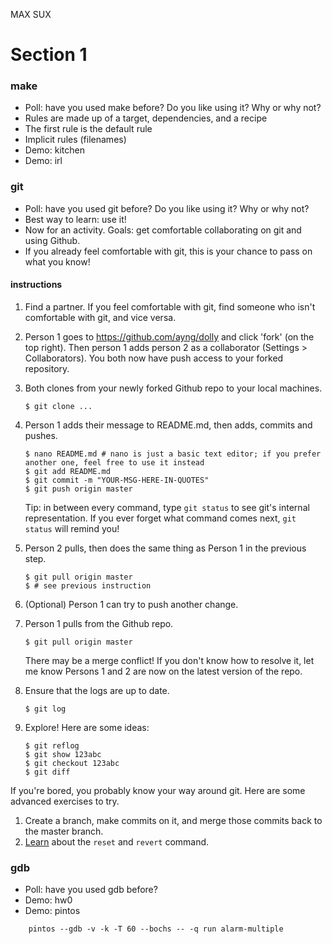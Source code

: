 MAX SUX


# Section 1

### make

* Poll: have you used make before? Do you like using it? Why or why not?
* Rules are made up of a target, dependencies, and a recipe
* The first rule is the default rule
* Implicit rules (filenames)
* Demo: kitchen
* Demo: irl

### git

* Poll: have you used git before? Do you like using it? Why or why not?
* Best way to learn: use it!
* Now for an activity. Goals: get comfortable collaborating on git and using Github.
* If you already feel comfortable with git, this is your chance to pass on what you know!

#### instructions

1. Find a partner. If you feel comfortable with git, find someone who isn't comfortable with git, and vice versa.
1. Person 1 goes to https://github.com/ayng/dolly and click 'fork' (on the top right). Then person 1 adds person 2 as a collaborator (Settings > Collaborators). You both now have push access to your forked repository.
1. Both clones from your newly forked Github repo to your local machines.

    ```
    $ git clone ...
    ```

1. Person 1 adds their message to README.md, then adds, commits and pushes.

    ```
    $ nano README.md # nano is just a basic text editor; if you prefer another one, feel free to use it instead
    $ git add README.md
    $ git commit -m "YOUR-MSG-HERE-IN-QUOTES"
    $ git push origin master
    ```
    
    Tip: in between every command, type `git status` to see git's internal representation. If you ever forget what command comes next, `git status` will remind you!

1. Person 2 pulls, then does the same thing as Person 1 in the previous step.

    ```
    $ git pull origin master
    $ # see previous instruction
    ```

1. (Optional) Person 1 can try to push another change.
1. Person 1 pulls from the Github repo.
    
    ```
    $ git pull origin master
    ```
    
    There may be a merge conflict! If you don't know how to resolve it, let me know
    Persons 1 and 2 are now on the latest version of the repo.

1. Ensure that the logs are up to date.
    
    ```
    $ git log
    ```
    
1. Explore! Here are some ideas:

    ```
    $ git reflog
    $ git show 123abc
    $ git checkout 123abc
    $ git diff
    ```

If you're bored, you probably know your way around git. Here are some advanced exercises to try.

1. Create a branch, make commits on it, and merge those commits back to the master branch.
1. [Learn](https://www.atlassian.com/git/tutorials/undoing-changes/git-revert) about the `reset` and `revert` command.

### gdb

* Poll: have you used gdb before?
* Demo: hw0
* Demo: pintos

```
    pintos --gdb -v -k -T 60 --bochs -- -q run alarm-multiple
```
